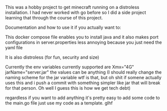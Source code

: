 This was a hobby project to get minecraft running on a distroless installation. 
I had never worked with go before so I did a side project learning that through the course of this project.

Documentation and how to use it if you actually want to:

This docker compose file enables you to install java and it also makes port configurations in server.properties less annoying because you just need the yaml file

It is also distroless (for fun, security and size)

Currently the env variables currently supported are 
Xmx="4G"
jarName="server.jar"
the values can be anything (I should really change the naming scheme for the jar variable wtf is that, but oh shit if somene actually uses this and i push a commit with something simpler like jar that will break for that person. Oh well I guess this is how we get tech debt)

regardless if you want to add anything it's pretty easy to add some code to the main.go file just use my code as a template.
glhf
